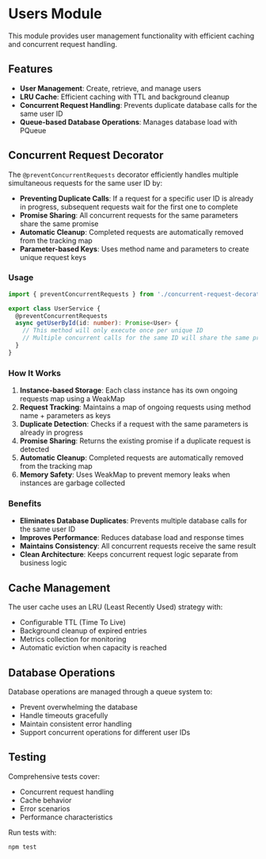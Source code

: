 # Users Module

This module provides user management functionality with efficient caching and concurrent request handling.

## Features

- **User Management**: Create, retrieve, and manage users
- **LRU Cache**: Efficient caching with TTL and background cleanup
- **Concurrent Request Handling**: Prevents duplicate database calls for the same user ID
- **Queue-based Database Operations**: Manages database load with PQueue

## Concurrent Request Decorator

The `@preventConcurrentRequests` decorator efficiently handles multiple simultaneous requests for the same user ID by:

- **Preventing Duplicate Calls**: If a request for a specific user ID is already in progress, subsequent requests wait for the first one to complete
- **Promise Sharing**: All concurrent requests for the same parameters share the same promise
- **Automatic Cleanup**: Completed requests are automatically removed from the tracking map
- **Parameter-based Keys**: Uses method name and parameters to create unique request keys

### Usage

```typescript
import { preventConcurrentRequests } from './concurrent-request-decorator';

export class UserService {
  @preventConcurrentRequests
  async getUserById(id: number): Promise<User> {
    // This method will only execute once per unique ID
    // Multiple concurrent calls for the same ID will share the same promise
  }
}
```

### How It Works

1. **Instance-based Storage**: Each class instance has its own ongoing requests map using a WeakMap
2. **Request Tracking**: Maintains a map of ongoing requests using method name + parameters as keys
3. **Duplicate Detection**: Checks if a request with the same parameters is already in progress
4. **Promise Sharing**: Returns the existing promise if a duplicate request is detected
5. **Automatic Cleanup**: Completed requests are automatically removed from the tracking map
6. **Memory Safety**: Uses WeakMap to prevent memory leaks when instances are garbage collected

### Benefits

- **Eliminates Database Duplicates**: Prevents multiple database calls for the same user ID
- **Improves Performance**: Reduces database load and response times
- **Maintains Consistency**: All concurrent requests receive the same result
- **Clean Architecture**: Keeps concurrent request logic separate from business logic

## Cache Management

The user cache uses an LRU (Least Recently Used) strategy with:
- Configurable TTL (Time To Live)
- Background cleanup of expired entries
- Metrics collection for monitoring
- Automatic eviction when capacity is reached

## Database Operations

Database operations are managed through a queue system to:
- Prevent overwhelming the database
- Handle timeouts gracefully
- Maintain consistent error handling
- Support concurrent operations for different user IDs

## Testing

Comprehensive tests cover:
- Concurrent request handling
- Cache behavior
- Error scenarios
- Performance characteristics

Run tests with:
```bash
npm test
```
